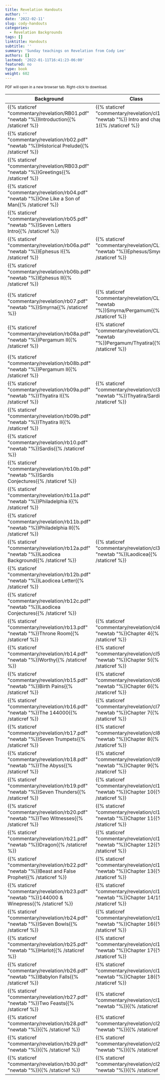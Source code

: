 ```yaml
---
title: Revelation Handouts
author: ''
date: '2022-02-11'
slug: cody-handouts
categories:
  - Revelation Backgrounds
tags: []
linktitle: Handouts
subtitle: ''
summary: 'Sunday teachings on Revelation from Cody Lee'
authors: []
lastmod: '2022-01-11T16:41:23-06:00'
featured: no
type: book
weight: 602
---
```


<script type="text/javascript">
  window.ESV_CROSSREF_OPTIONS = {
    body_background_color: 'D7E5F0',
    header_font_size: 10,
    body_font_size: 14,
    footer_font_size: 8,
    header_font_family: 'Arial',
    body_font_family: 'Times'
  };
</script>

<script src="https://static.esvmedia.org/crossref/crossref.min.js" type="text/javascript"></script>

<small>PDF will open in a new browser tab.  Right-click to download.

| Background                                                                                           | Class                                                                                            |
|------------------------------------------------------------------------------------------------------|--------------------------------------------------------------------------------------------------|
| {{% staticref "commentary/revelation/RB01.pdf" "newtab "%}}Introduction{{% /staticref %}}            | {{% staticref "commentary/revelation/cl1.pdf" "newtab "%}} Intro and chapter 1{{% /staticref %}} |
| {{% staticref "commentary/revelation/rb02.pdf" "newtab "%}}Historical Prelude{{% /staticref %}}      |                                                                                                  |
| {{% staticref "commentary/revelation/RB03.pdf" "newtab "%}}Greetings{{% /staticref %}}               |                                                                                                  |
| {{% staticref "commentary/revelation/rb04.pdf" "newtab "%}}One Like a Son of Man{{% /staticref %}}   |                                                                                                  |
| {{% staticref "commentary/revelation/rb05.pdf" "newtab "%}}Seven Letters Intro{{% /staticref %}}     |                                                                                                  |
| {{% staticref "commentary/revelation/rb06a.pdf" "newtab "%}}Ephesus I{{% /staticref %}}              | {{% staticref "commentary/revelation/CL2a.pdf" "newtab "%}}Ephesus/Smyrna{{% /staticref %}}      |
| {{% staticref "commentary/revelation/rb06b.pdf" "newtab "%}}Ephesus II{{% /staticref %}}             |                                                                                                  |
| {{% staticref "commentary/revelation/rb07.pdf" "newtab "%}}Smyrna{{% /staticref %}}                  | {{% staticref "commentary/revelation/CL2b.pdf" "newtab "%}}Smyrna/Pergamum{{% /staticref %}}     |
| {{% staticref "commentary/revelation/rb08a.pdf" "newtab "%}}Pergamum II{{% /staticref %}}            | {{% staticref "commentary/revelation/CL2c.pdf" "newtab "%}}Pergamum/Thyatira{{% /staticref %}}   |
| {{% staticref "commentary/revelation/rb08b.pdf" "newtab "%}}Pergamum II{{% /staticref %}}            |                                                                                                  |
| {{% staticref "commentary/revelation/rb09a.pdf" "newtab "%}}Thyatira I{{% /staticref %}}             | {{% staticref "commentary/revelation/cl3a.pdf" "newtab "%}}Thyatira/Sardis{{% /staticref %}}     |
| {{% staticref "commentary/revelation/rb09b.pdf" "newtab "%}}Thyatira II{{% /staticref %}}            |                                                                                                  |
| {{% staticref "commentary/revelation/rb10.pdf" "newtab "%}}Sardis{{% /staticref %}}                  |                                                                                                  |
| {{% staticref "commentary/revelation/rb10b.pdf" "newtab "%}}Sardis Conjectures{{% /staticref %}}     |                                                                                                  |
| {{% staticref "commentary/revelation/rb11a.pdf" "newtab "%}}Philadelphia I{{% /staticref %}}         |                                                                                                  |
| {{% staticref "commentary/revelation/rb11b.pdf" "newtab "%}}Philadelphia II{{% /staticref %}}        |                                                                                                  |
| {{% staticref "commentary/revelation/rb12a.pdf" "newtab "%}}Laodicea Background{{% /staticref %}}    | {{% staticref "commentary/revelation/cl3c.pdf" "newtab "%}}Laodicea{{% /staticref %}}            |
| {{% staticref "commentary/revelation/rb12b.pdf" "newtab "%}}Laodicea Letter{{% /staticref %}}        |                                                                                                  |
| {{% staticref "commentary/revelation/rb12c.pdf" "newtab "%}}Laodicea Conjectures{{% /staticref %}}   |                                                                                                  |
| {{% staticref "commentary/revelation/rb13.pdf" "newtab "%}}Throne Room{{% /staticref %}}             | {{% staticref "commentary/revelation/cl4.pdf" "newtab "%}}Chapter 4{{% /staticref %}}            |
| {{% staticref "commentary/revelation/rb14.pdf" "newtab "%}}Worthy{{% /staticref %}}                  | {{% staticref "commentary/revelation/cl5.pdf" "newtab "%}}Chapter 5{{% /staticref %}}            |
| {{% staticref "commentary/revelation/rb15.pdf" "newtab "%}}Birth Pains{{% /staticref %}}             | {{% staticref "commentary/revelation/cl6.pdf" "newtab "%}}Chapter 6{{% /staticref %}}            |
| {{% staticref "commentary/revelation/rb16.pdf" "newtab "%}}The 144000{{% /staticref %}}              | {{% staticref "commentary/revelation/cl7.pdf" "newtab "%}}Chapter 7{{% /staticref %}}            |
| {{% staticref "commentary/revelation/rb17.pdf" "newtab "%}}Seven Trumpets{{% /staticref %}}          | {{% staticref "commentary/revelation/cl8.pdf" "newtab "%}}Chapter 8{{% /staticref %}}            |
| {{% staticref "commentary/revelation/rb18.pdf" "newtab "%}}The Abyss{{% /staticref %}}               | {{% staticref "commentary/revelation/cl9.pdf" "newtab "%}}Chapter 9{{% /staticref %}}            |
| {{% staticref "commentary/revelation/rb19.pdf" "newtab "%}}Seven Thunders{{% /staticref %}}          | {{% staticref "commentary/revelation/cl10.pdf" "newtab "%}}Chapter 10{{% /staticref %}}          |
| {{% staticref "commentary/revelation/rb20.pdf" "newtab "%}}Two Witnesses{{% /staticref %}}           | {{% staticref "commentary/revelation/cl11.pdf" "newtab "%}}Chapter 11{{% /staticref %}}          |
| {{% staticref "commentary/revelation/rb21.pdf" "newtab "%}}Dragon{{% /staticref %}}                  | {{% staticref "commentary/revelation/cl12.pdf" "newtab "%}}Chapter 12{{% /staticref %}}          |
| {{% staticref "commentary/revelation/rb22.pdf" "newtab "%}}Beast and False Prophet{{% /staticref %}} | {{% staticref "commentary/revelation/cl13.pdf" "newtab "%}}Chapter 13{{% /staticref %}}          |
| {{% staticref "commentary/revelation/rb23.pdf" "newtab "%}}144000 & Winepress{{% /staticref %}}               | {{% staticref "commentary/revelation/cl14.pdf" "newtab "%}}Chapter 14/15{{% /staticref %}}       |
| {{% staticref "commentary/revelation/rb24.pdf" "newtab "%}}Seven Bowls{{% /staticref %}}             | {{% staticref "commentary/revelation/cl16.pdf" "newtab "%}}Chapter 16{{% /staticref %}}          |
| {{% staticref "commentary/revelation/rb25.pdf" "newtab "%}}Harlot{{% /staticref %}}                  | {{% staticref "commentary/revelation/cl17.pdf" "newtab "%}}Chapter 17{{% /staticref %}}          |
| {{% staticref "commentary/revelation/rb26.pdf" "newtab "%}}Babylon Falls{{% /staticref %}}           | {{% staticref "commentary/revelation/cl18.pdf" "newtab "%}}Chapter 18{{% /staticref %}}          |
| {{% staticref "commentary/revelation/rb27.pdf" "newtab "%}}Two Feasts{{% /staticref %}}              | {{% staticref "commentary/revelation/cl19.pdf" "newtab "%}}{{% /staticref %}}          |
| {{% staticref "commentary/revelation/rb28.pdf" "newtab "%}}{{% /staticref %}}                                | {{% staticref "commentary/revelation/cl20.pdf" "newtab "%}}{{% /staticref %}}          |
| {{% staticref "commentary/revelation/rb29.pdf" "newtab "%}}{{% /staticref %}}                                | {{% staticref "commentary/revelation/cl21.pdf" "newtab "%}}{{% /staticref %}}          |
| {{% staticref "commentary/revelation/rb30.pdf" "newtab "%}}{{% /staticref %}}                                | {{% staticref "commentary/revelation/cl22.pdf" "newtab "%}}{{% /staticref %}}          |
